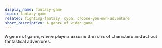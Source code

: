 ```yaml
---
display_name: fantasy-game
topic: fantasy-game
related: fighting-fantasy, cyoa, choose-you-own-adventure
short_description: A genre of video game.
---
```

A genre of game, where players assume the roles of characters and act out fantastical adventures.